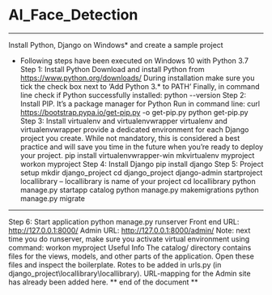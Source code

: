 # AI_Face_Detection
_____________________________________________________________________________________
Install Python, Django on Windows* and create a sample project
* Following steps have been executed on Windows 10 with Python 3.7
Step 1: Install Python
Download and install Python from https://www.python.org/downloads/
During installation make sure you tick the check box next to ‘Add Python 3.* to PATH’
Finally, in command line check if Python successfully installed: python --version
Step 2: Install PIP. It’s a package manager for Python
Run in command line:
curl https://bootstrap.pypa.io/get-pip.py -o get-pip.py
python get-pip.py
Step 3: Install virtualenv and virtualenvwrapper
virtualenv and virtualenvwrapper provide a dedicated environment for each Django project you create.
While not mandatory, this is considered a best practice and will save you time in the future when you’re
ready to deploy your project.
pip install virtualenvwrapper-win
mkvirtualenv myproject
workon myproject
Step 4: Install Django
pip install django
Step 5: Project setup
mkdir django_project
cd django_project
django-admin startproject locallibrary – locallibrary is name of your project
cd locallibrary
python manage.py startapp catalog
python manage.py makemigrations
python manage.py migrate
_____________________________________________________________________________________
Step 6: Start application
python manage.py runserver
Front end URL: http://127.0.0.1:8000/
Admin URL: http://127.0.0.1:8000/admin/
Note: next time you do runserver, make sure you activate virtual environment using command:
workon myproject
Useful Info
The catalog/ directory contains files for the views, models, and other parts of the application. Open
these files and inspect the boilerplate.
Rotes to be added in urls.py (in django_project\locallibrary\locallibrary). URL-mapping for the Admin
site has already been added here.
** end of the document **
